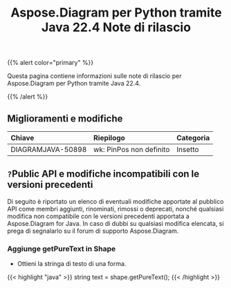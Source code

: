 ﻿---
title: Aspose.Diagram per Python tramite Java 22.4 Note di rilascio
type: docs
weight: 24
url: /it/java/aspose-diagram-for-python-via-java-22-4-release-notes/
---
{{% alert color="primary" %}}

Questa pagina contiene informazioni sulle note di rilascio per Aspose.Diagram per Python tramite Java 22.4.

{{% /alert %}}
## **Miglioramenti e modifiche**  ##

|**Chiave**|**Riepilogo**|**Categoria**|
|:- |:- |:- |
|DIAGRAMJAVA-50898|wk: PinPos non definito|Insetto|

## `?`**Public API e modifiche incompatibili con le versioni precedenti**
Di seguito è riportato un elenco di eventuali modifiche apportate al pubblico API come membri aggiunti, rinominati, rimossi o deprecati, nonché qualsiasi modifica non compatibile con le versioni precedenti apportata a Aspose.Diagram for Java. In caso di dubbi su qualsiasi modifica elencata, si prega di segnalarlo su il forum di supporto Aspose.Diagram.

### **Aggiunge getPureText in Shape**
- Ottieni la stringa di testo di una forma.

{{< highlight "java" >}}
string text = shape.getPureText();
{{< /highlight >}}
